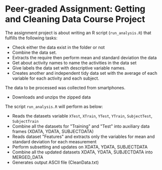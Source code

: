 # Peer-graded Assignment: Getting and Cleaning Data Course Project

The assignment project is about writing an R script (`run_analysis.R`) that fulfills the following tasks:

* Check either the data exist in the folder or not
* Combine the data set.
* Extracts the require then perform mean and standard deviation the data
* Get about activity names to name the activities in the data set
* Give labels the data set with descriptive variable names.
* Creates another and independent tidy data set with the average of each variable for each activity and each subject.

The data to be processed was collected from smartphones.

* Downloads and unzips the zipped data 

The script `run_analysis.R` will perform as below:

* Reads the datasets variable  `XTest`, `XTrain`, `YTest`, `YTrain`, `SubjectTest`, `SubjectTrain`
* Combine all the datasets for "Training" and "Test" into auxiliary data frames (XDATA, YDATA, SUBJECTDATA)
* Reads dataset "Features" and extracts only the variables for mean and standard deviation for each measurement
* Perform subsetting and updates on XDATA, YDATA, SUBJECTDATA
* Combine all the updated datasets XDATA, YDATA, SUBJECTDATA into MERGED_DATA
* Generates output ASCII file (CleanData.txt) 
